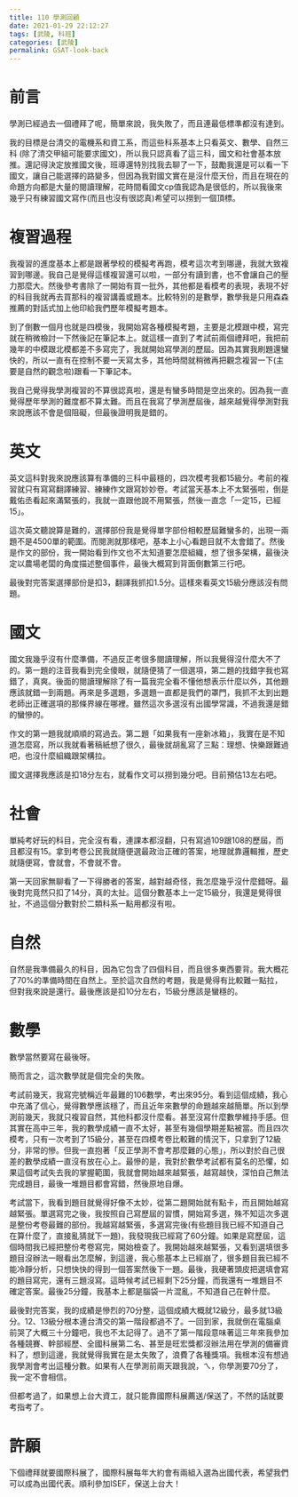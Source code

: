 ```yaml
---
title: 110 學測回顧
date: 2021-01-29 22:12:27
tags: [武陵, 科班]
categories: [武陵]
permalink: GSAT-look-back
---
```


# 前言
學測已經過去一個禮拜了呢，簡單來說，我失敗了，而且連最低標準都沒有達到。

<!-- more -->

我的目標是台清交的電機系和資工系，而這些科系基本上只看英文、數學、自然三科 (除了清交甲組可能要求國文)，所以我只認真看了這三科，國文和社會基本放推。還記得決定放推國文後，班導還特別找我去聊了一下，鼓勵我還是可以看一下國文，讓自己能選擇的路變多，但因為我對國文實在是沒什麼天份，而且在現在的命題方向都是大量的閱讀理解，花時間看國文cp值我認為是很低的，所以我後來幾乎只有練習國文寫作(而且也沒有很認真)希望可以撈到一個頂標。

# 複習過程
我複習的進度基本上都是跟著學校的模擬考再跑，模考這次考到哪邊，我就大致複習到哪邊。我自己是覺得這樣複習還可以啦，一部分有讀到書，也不會讓自己的壓力那麼大。然後參考書除了一開始有買一批外，其他都是看模考的表現，表現不好的科目我就再去買那科的複習講義或題本。比較特別的是數學，數學我是只用森森推薦的對話式加上他印給我們歷年模擬考題本。

到了倒數一個月也就是四模後，我開始寫各種模擬考題，主要是北模跟中模，寫完就在稍微檢討一下然後記在筆記本上。就這樣一直到了考試前兩個禮拜吧，我把前幾年的中模跟北模都差不多寫完了，我就開始寫學測的歷屆。因為其實我刷題還蠻快的，所以一直有在控制不要一天寫太多，其他時間就稍微再把觀念複習一下(主要是自然的觀念啦)跟看一下筆記本。

我自己覺得我學測複習的不算很認真啦，還是有蠻多時間是空出來的。因為我一直覺得歷年學測的難度都不算太難。而且在我寫了學測歷屆後，越來越覺得學測對我來說應該不會是個阻礙，但最後證明我是錯的。

# 英文
英文這科對我來說應該算有準備的三科中最穩的，四次模考我都15級分。考前的複習就只有寫寫翻譯練習、練練作文跟寫妙妙卷。考試當天基本上不太緊張啦，倒是戴佑丞看起來滿緊張的，我就一直跟他說不用緊張，然後一直念「一定15，已經15」。

這次英文聽說算是難的，選擇部份我是覺得單字部份相較歷屆難蠻多的，出現一兩題不是4500單的範圍。而閱測就那樣吧，基本上小心看題目就不太會錯了。然後是作文的部份，我一開始看到作文也不太知道要怎麼組織，想了很多架構，最後決定以農場老闆的角度描述整個事件，最後大概寫到背面倒數第三行吧。

最後對完答案選擇部份是扣3，翻譯我抓扣1.5分。這樣來看英文15級分應該沒有問題。

# 國文
國文我幾乎沒有什麼準備，不過反正考很多閱讀理解，所以我覺得沒什麼大不了的。第一題的注音我看到完全傻眼，就隨便猜了一個選項，第二題的找錯字我也寫錯了，真爽。後面的閱讀理解除了有一篇我完全看不懂他想表示什麼以外，其他題應該就錯一到兩題。再來是多選題，多選題一直都是我們的罩門，我抓不太到出題老師出正確選項的那條界線在哪裡。雖然這次多選沒有出國學常識，不過我還是錯的蠻慘的。

作文的第一題我就順順的寫過去。第二題「如果我有一座新冰箱」，我實在是不知道怎麼寫，所以我就看著稿紙想了很久，最後就胡亂寫了三點：理想、快樂跟難過吧，也沒什麼組織跟架構拉。

國文選擇我應該是扣18分左右，就看作文可以撈到幾分吧。目前預估13左右吧。

# 社會
單純考好玩的科目，完全沒有看，連課本都沒翻，只有寫過109跟108的歷屆，而且都沒有15。拿到考卷公民我就隨便選最政治正確的答案，地理就靠邏輯推，歷史就隨便寫，會就會，不會就不會。

第一天回家無聊看了一下得勝者的答案，越對越奇怪，我怎麼幾乎沒什麼錯呀。最後對完竟然只扣了14分，真的太扯。這個分數基本上一定15級分，我還是覺得很扯，不過這個分數對於二類科系一點用都沒有啦。

# 自然

自然是我準備最久的科目，因為它包含了四個科目，而且很多東西要背。我大概花了70%的準備時間在自然上。至於這次自然的考題，我是覺得有比較難一點拉，但對我來說是還行。最後應該是扣10分左右，15級分應該是蠻穩的。

# 數學
數學當然要寫在最後呀。

簡而言之，這次數學就是個完全的失敗。

考試前幾天，我寫完號稱近年最難的106數學，考出來95分。看到這個成績，我心中充滿了信心，覺得數學應該穩了，而且近年來數學的命題越來越簡單。所以到學測前幾天，我就只複習自然，其他科都沒什麼看。甚至沒寫什麼數學維持手感。但其實在高中三年，我的數學成績一直不太好，甚至有幾個學期差點被當。而且四次模考，只有一次考到了15級分，甚至在四模考卷比較難的情況下，只拿到了12級分，非常的慘。但我一直抱著「反正學測不會考那麼難的心態」，所以對於自己很差的數學成績一直沒有放在心上。最慘的是，我對於數學考試都有莫名的恐懼，如果這個考試失去我的掌握範圍，我就會開始越來越緊張，越寫越快，深怕自己無法完成題目，最後一堆題目都會寫錯，然後原地自爆。

考試當下，我看到題目就覺得好像不太妙，從第二題開始就有點卡，而且開始越寫越緊張。單選寫完之後，我按照自己寫歷屆的習慣，開始寫多選，殊不知這次多選是整份考卷最難的部份。我越寫越緊張，多選寫完後(有些題目我已經不知道自己在算什麼了，直接亂猜就下一題)，我發現我已經寫了60分鐘。如果是寫歷屆，這個時間我已經把整份考卷寫完，開始檢查了。我開始越來越緊張，又看到選填很多題目沒辦法一眼看出怎麼解，到這邊，我心態基本上已經崩了，很多題目我已經不能冷靜分析，只想快快的得到一個答案然後下一題。最後，我硬著頭皮把選填會寫的題目寫完，還有三題沒寫。這時候考試已經剩下25分鐘，而我還有一堆題目不確定答案。最後25分鐘，我基本上都是腦袋一片混亂，不知道自己在幹什麼。

最後對完答案，我的成績是慘烈的70分整，這個成績大概就12級分，最多就13級分。12、13級分根本連台清交的第一階段都過不了。一回到家，我就倒在電腦桌前哭了大概三十分鐘吧，我也不太記得了。過不了第一階段意味著這三年來我參加各種競賽、幹部經歷、全國科展第二名、甚至是旺宏獎都沒辦法用在學測的備審資料了，想到這邊，我就覺得我實在是太失敗了，浪費了各種獎項。我根本沒有想過我學測會考出這種分數。如果有人在學測前兩天跟我說，ㄟ，你學測要70分了，我一定不會相信。

但都考過了，如果想上台大資工，就只能靠國際科展薦送/保送了，不然的話就要考指考了。

# 許願

下個禮拜就要國際科展了，國際科展每年大約會有兩組入選為出國代表，希望我們可以成為出國代表。順利參加ISEF，保送上台大！